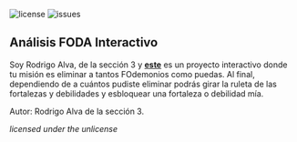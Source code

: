 ![license](https://img.shields.io/github/license/PandaDiestro/FODA-interactivo?style=for-the-badge)
![issues](https://img.shields.io/github/issues/PandaDiestro/FODA-interactivo?color=red&style=for-the-badge)

## Análisis FODA Interactivo

Soy Rodrigo Alva, de la sección 3 y <a href="https://pandadiestro.github.io/FODA-interactivo/juego2.0/export.html"><b>este</b></a> es un proyecto interactivo donde tu misión es eliminar a tantos FOdemonios como puedas. Al final, dependiendo de a cuántos pudiste eliminar podrás girar la ruleta de las fortalezas y debilidades y esbloquear una fortaleza o debilidad mía.

Autor: Rodrigo Alva de la sección 3.

<i>licensed under the unlicense</i>

